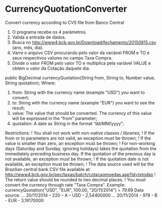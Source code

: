 # CurrencyQuotationConverter
Convert currency according to CVS file from Banco Central

1. O programa recebe os 4 parâmetros.
2. Valida a entrada de dados.
3. Busca no http://www4.bcb.gov.br/Download/fechamento/20150915.csv (ano, mês, dia).
4. Varre o arquivo CSV procurando pelo valor da variável FROM e TO e seus respectivos valores no campo Taxa Compra.
5. Divide o valor FROM pelo valor TO e multiplica pela variável VALUE e obtem o valor da Cotação daquele dia.

public BigDecimal currencyQuotation(String from, String to, Number value, String quotation);
Where:
1. from: String with the currency name (example "USD") you want to convert;
2. to: String with the currency name (example "EUR") you want to see the result;
3. value: The value that should be converted. The currency of this value will be expressed in the “from” parameter;
4. quotation: A date as String in the format “dd/MM/yyyy”;

Restrictions:
! You shall not work with non-native classes / libraries;
! If the from or to parameters are not valid, an exception must be thrown;
! If the value is smaller than zero, an exception must be thrown;
! For non-working days (Saturday and Sunday, ignoring holidays) takes the quotation from the
immediately preceding business day. If the quotation of the previous day is not available, an
exception must be thrown;
! If the quotation date is not available, an exception must be thrown;
! The data source used will be the Brazilian central bank CSV file available at:
http://www4.bcb.gov.br/pec/taxas/batch/cotacaomoedas.asp?id=txtodas
! The return value should be rounded to two decimal places.
! You must convert the currency through rate "Taxa Compra".
Example:
currencyQuotation("USD", "EUR", 100.00, "20/11/2014") = 79.69
Data source:
…
20/11/2014 – 220 – A – USD - 2,54400000
…
20/11/2014 - 978 - B - EUR - 3,19170000
